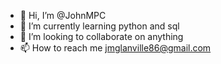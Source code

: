 - 👋 Hi, I’m @JohnMPC
- 🌱 I’m currently learning python and sql
- 💞️ I’m looking to collaborate on anything
- 📫 How to reach me jmglanville86@gmail.com

<!---
JohnMPC/JohnMPC is a ✨ special ✨ repository because its `README.md` (this file) appears on your GitHub profile.
You can click the Preview link to take a look at your changes.
--->
